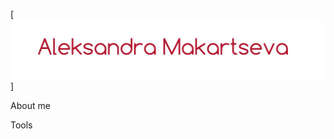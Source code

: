 [![Header](https://github.com/Aleksandra1610/Aleksandra1610/blob/main/assets/logo.jpg)]

About me

Tools

